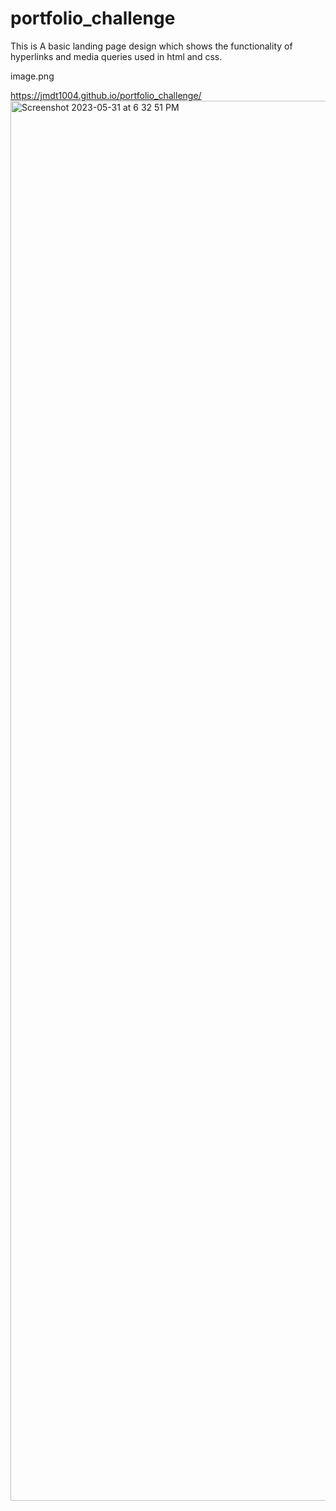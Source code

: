 # portfolio_challenge
This is A basic landing page design which shows the functionality of hyperlinks and media queries used in html and css.

image.png

https://jmdt1004.github.io/portfolio_challenge/
<img width="2240" alt="Screenshot 2023-05-31 at 6 32 51 PM" src="https://github.com/JMDT1004/portfolio_challenge/assets/131481674/69388194-361e-44e5-b903-0ad5c3c88905">
